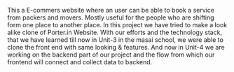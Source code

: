 
This a E-commers website where an user can be able to book a service from packers and movers. Mostly useful for the people who are shifting form one place to another place.
In this project we have tried to make a look alike clone of Porter.in Website. With our efforts and the technology stack, that we have learned till now in Unit-3 in the masai school, we were able to clone the front end with same looking &amp; features. And now in Unit-4 we are working on the backend part of our project and the flow from which our frontend will connect and collect data to backend. 
    
